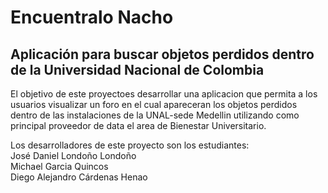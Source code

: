 
# Encuentralo Nacho
## Aplicación para buscar objetos perdidos dentro de la Universidad Nacional de Colombia

El objetivo  de este proyectoes desarrollar una aplicacion que permita a los usuarios visualizar un foro en el cual apareceran los objetos 
perdidos dentro de las instalaciones de la UNAL-sede Medellin utilizando como principal proveedor de data el area de Bienestar Universitario.



Los desarrolladores de este proyecto son los estudiantes:<br>
José Daniel Londoño Londoño <br>
Michael Garcia Quincos <br>
Diego Alejandro Cárdenas Henao
